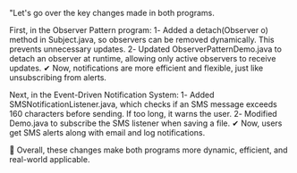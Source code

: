 "Let's go over the key changes made in both programs.

First, in the Observer Pattern program:
1️- Added a detach(Observer o) method in Subject.java, so observers can be removed dynamically. This prevents unnecessary updates.
2️- Updated ObserverPatternDemo.java to detach an observer at runtime, allowing only active observers to receive updates.
✔ Now, notifications are more efficient and flexible, just like unsubscribing from alerts.

Next, in the Event-Driven Notification System:
1️- Added SMSNotificationListener.java, which checks if an SMS message exceeds 160 characters before sending. If too long, it warns the user.
2️- Modified Demo.java to subscribe the SMS listener when saving a file.
✔ Now, users get SMS alerts along with email and log notifications.

🔹 Overall, these changes make both programs more dynamic, efficient, and real-world applicable.
